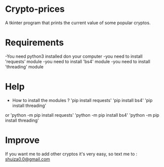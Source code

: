 # Crypto-prices
A tkinter program that prints the current value of some popular cryptos.



# Requirements 

-You need python3 installed don your computer
-you need to install 'requests' module
-you need to install 'bs4' module
-you need to install 'threading' module


# Help 

- How to install the modules ? 
    'pip install requests'
    'pip install bs4'
    'pip install threading'
    
 or 'python -m pip install requests'
    'python -m pip install bs4'
    'python -m pip install threading'
    
    
    
# Improve 

If you want me to add other cryptos it's very easy, so text me to : shuiza0.0@gmail.com 

